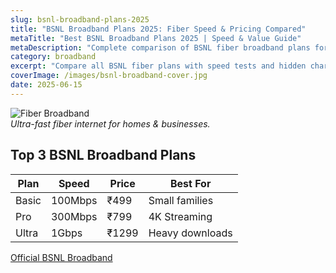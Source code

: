 ```yaml
---
slug: bsnl-broadband-plans-2025
title: "BSNL Broadband Plans 2025: Fiber Speed & Pricing Compared"
metaTitle: "Best BSNL Broadband Plans 2025 | Speed & Value Guide"
metaDescription: "Complete comparison of BSNL fiber broadband plans for home and business users with speed tests and expert recommendations."
category: broadband
excerpt: "Compare all BSNL fiber plans with speed tests and hidden charges revealed."
coverImage: /images/bsnl-broadband-cover.jpg
date: 2025-06-15
---
```


![Fiber Broadband](/images/bsnl-broadband-cover.jpg)  
*Ultra-fast fiber internet for homes & businesses.*

## Top 3 BSNL Broadband Plans

| Plan   | Speed  | Price | Best For          |
|--------|--------|-------|-------------------|
| Basic  | 100Mbps| ₹499  | Small families    |
| Pro    | 300Mbps| ₹799  | 4K Streaming      |
| Ultra  | 1Gbps  | ₹1299 | Heavy downloads   |

[Official BSNL Broadband](https://www.bsnl.co.in)